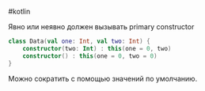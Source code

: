 #kotlin 

Явно или неявно должен вызывать primary constructor

``` kotlin
class Data(val one: Int, val two: Int) {
	constructor(two: Int) : this(one = 0, two)
	constructor() : this(one = 0, two = 0)
}
```

Можно сократить с помощью значений по умолчанию.